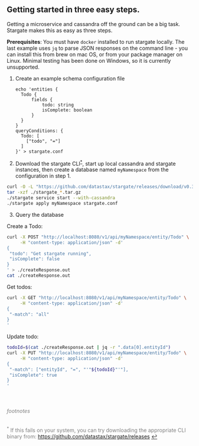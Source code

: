 <!--
    Copyright DataStax, Inc.
    Licensed under the Apache License, Version 2.0 (the "License");
    you may not use this file except in compliance with the License.
    You may obtain a copy of the License at
    http://www.apache.org/licenses/LICENSE-2.0
    Unless required by applicable law or agreed to in writing, software
    distributed under the License is distributed on an "AS IS" BASIS,
    WITHOUT WARRANTIES OR CONDITIONS OF ANY KIND, either express or implied.
    See the License for the specific language governing permissions and
    limitations under the License.
-->
## Getting started in three easy steps.

Getting a microservice and cassandra off the ground can be a big task. Stargate makes this as easy as three steps.

**Prerequisites**: You must have `docker` installed to run stargate locally.
The last example uses `jq` to parse JSON responses on the command line - you can install this from brew on mac OS,
or from your package manager on Linux.
Minimal testing has been done on Windows, so it is currently unsupported.


1. Create an example schema configuration file
    ```
    echo 'entities {
      Todo {
          fields {
              todo: string
              isComplete: boolean
          }
      }
    }
    queryConditions: {
      Todo: [
        ["todo", "="]
      ]
    }' > stargate.conf
    ```

2. Download the stargate CLI<sup id="a1">[*](#f1)</sup>, start up local cassandra and stargate instances, then create a database named `myNamespace` from the configuration in step 1.
```sh
curl -O -L "https://github.com/datastax/stargate/releases/download/v0.3.0/stargate_0.3.0_$(uname -s)_x86_64.tar.gz"
tar -xzf ./stargate_*.tar.gz
./stargate service start --with-cassandra 
./stargate apply myNamespace stargate.conf
```
    
3. Query the database

Create a Todo:
```sh
curl -X POST "http://localhost:8080/v1/api/myNamespace/entity/Todo" \
     -H "content-type: application/json" -d'
{ 
 "todo": "Get stargate running",
 "isComplete": false
}
' > ./createResponse.out
cat ./createResponse.out
```

Get todos:
```sh
curl -X GET "http://localhost:8080/v1/api/myNamespace/entity/Todo" \
     -H "content-type: application/json" -d'
{ 
 "-match": "all"
}
'
```

Update todo:
```sh
todoId=$(cat ./createResponse.out | jq -r ".data[0].entityId")
curl -X PUT "http://localhost:8080/v1/api/myNamespace/entity/Todo" \
     -H "content-type: application/json" -d'
{ 
 "-match": ["entityId", "=", "'"${todoId}"'"],
 "isComplete": true
}
'
```

<br />
<span style="color:grey">

###### footnotes
<sup id="f1">*</sup> If this fails on your system, you can try downloading the appropriate CLI binary from: https://github.com/datastax/stargate/releases [↩](#a1)

</span>
